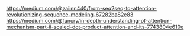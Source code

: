 https://medium.com/@zaiinn440/from-seq2seq-to-attention-revolutionizing-sequence-modeling-67282ba82e83
https://medium.com/@funcry/in-depth-understanding-of-attention-mechanism-part-ii-scaled-dot-product-attention-and-its-7743804e610e